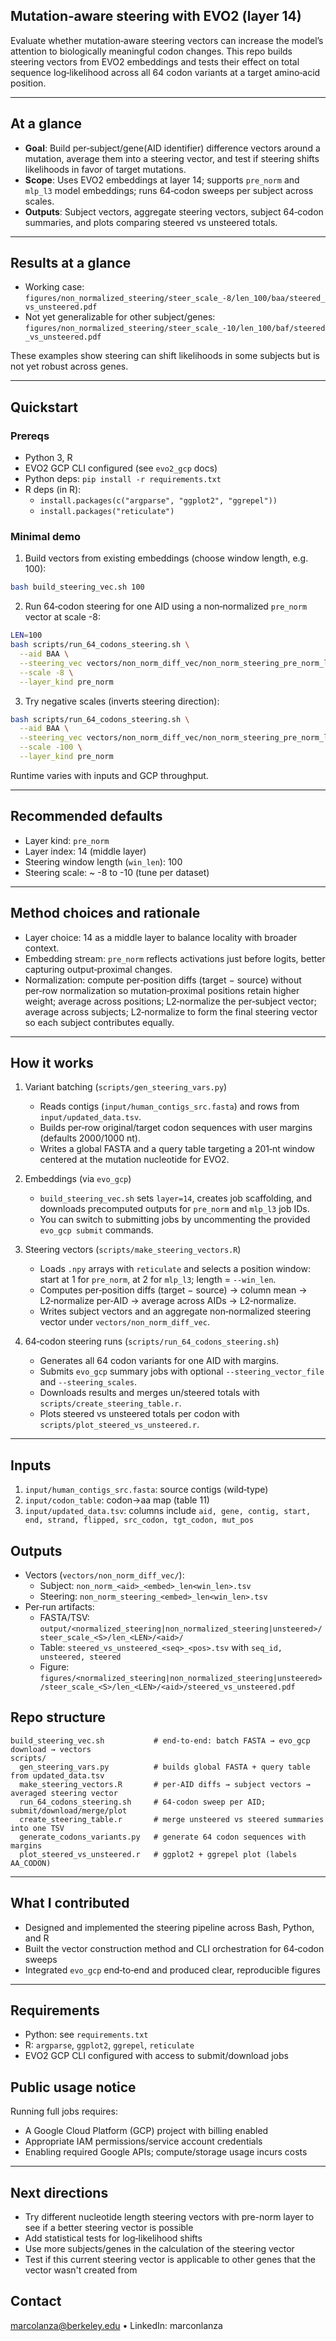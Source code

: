 ## Mutation‑aware steering with EVO2 (layer 14)

Evaluate whether mutation‑aware steering vectors can increase the model’s attention to biologically meaningful codon changes. This repo builds steering vectors from EVO2 embeddings and tests their effect on total sequence log‑likelihood across all 64 codon variants at a target amino‑acid position.

---

## At a glance

- **Goal**: Build per‑subject/gene(AID identifier) difference vectors around a mutation, average them into a steering vector, and test if steering shifts likelihoods in favor of target mutations.
- **Scope**: Uses EVO2 embeddings at layer 14; supports `pre_norm` and `mlp_l3` model embeddings; runs 64‑codon sweeps per subject across scales.
- **Outputs**: Subject vectors, aggregate steering vectors, subject 64‑codon summaries, and plots comparing steered vs unsteered totals.

---

## Results at a glance

- Working case: `figures/non_normalized_steering/steer_scale_-8/len_100/baa/steered_vs_unsteered.pdf`
- Not yet generalizable for other subject/genes: `figures/non_normalized_steering/steer_scale_-10/len_100/baf/steered_vs_unsteered.pdf`

These examples show steering can shift likelihoods in some subjects but is not yet robust across genes.

---

## Quickstart

### Prereqs

- Python 3, R
- EVO2 GCP CLI configured (see `evo2_gcp` docs)
- Python deps: `pip install -r requirements.txt`
- R deps (in R):
  - `install.packages(c("argparse", "ggplot2", "ggrepel"))`
  - `install.packages("reticulate")`

### Minimal demo

1) Build vectors from existing embeddings (choose window length, e.g. 100):
```bash
bash build_steering_vec.sh 100
```

2) Run 64‑codon steering for one AID using a non‑normalized `pre_norm` vector at scale -8:
```bash
LEN=100
bash scripts/run_64_codons_steering.sh \
  --aid BAA \
  --steering_vec vectors/non_norm_diff_vec/non_norm_steering_pre_norm_len${LEN}.tsv \
  --scale -8 \
  --layer_kind pre_norm
```

3) Try negative scales (inverts steering direction):
```bash
bash scripts/run_64_codons_steering.sh \
  --aid BAA \
  --steering_vec vectors/non_norm_diff_vec/non_norm_steering_pre_norm_len100.tsv \
  --scale -100 \
  --layer_kind pre_norm
```

Runtime varies with inputs and GCP throughput.

---

## Recommended defaults

- Layer kind: `pre_norm`
- Layer index: 14 (middle layer)
- Steering window length (`win_len`): 100
- Steering scale: ~ -8 to -10 (tune per dataset)

---

## Method choices and rationale

- Layer choice: 14 as a middle layer to balance locality with broader context.
- Embedding stream: `pre_norm` reflects activations just before logits, better capturing output‑proximal changes.
- Normalization: compute per‑position diffs (target − source) without per‑row normalization so mutation‑proximal positions retain higher weight; average across positions; L2‑normalize the per‑subject vector; average across subjects; L2‑normalize to form the final steering vector so each subject contributes equally.

---

## How it works

1. Variant batching (`scripts/gen_steering_vars.py`)
   - Reads contigs (`input/human_contigs_src.fasta`) and rows from `input/updated_data.tsv`.
   - Builds per‑row original/target codon sequences with user margins (defaults 2000/1000 nt).
   - Writes a global FASTA and a query table targeting a 201‑nt window centered at the mutation nucleotide for EVO2.

2. Embeddings (via `evo_gcp`)
   - `build_steering_vec.sh` sets `layer=14`, creates job scaffolding, and downloads precomputed outputs for `pre_norm` and `mlp_l3` job IDs.
   - You can switch to submitting jobs by uncommenting the provided `evo_gcp submit` commands.

3. Steering vectors (`scripts/make_steering_vectors.R`)
   - Loads `.npy` arrays with `reticulate` and selects a position window: start at 1 for `pre_norm`, at 2 for `mlp_l3`; length = `--win_len`.
   - Computes per‑position diffs (target − source) → column mean → L2‑normalize per‑AID → average across AIDs → L2‑normalize.
   - Writes subject vectors and an aggregate non‑normalized steering vector under `vectors/non_norm_diff_vec`.

4. 64‑codon steering runs (`scripts/run_64_codons_steering.sh`)
   - Generates all 64 codon variants for one AID with margins.
   - Submits `evo_gcp` summary jobs with optional `--steering_vector_file` and `--steering_scales`.
   - Downloads results and merges un/steered totals with `scripts/create_steering_table.r`.
   - Plots steered vs unsteered totals per codon with `scripts/plot_steered_vs_unsteered.r`.

---

## Inputs

1. `input/human_contigs_src.fasta`: source contigs (wild‑type)
2. `input/codon_table`: codon→aa map (table 11)
3. `input/updated_data.tsv`: columns include `aid, gene, contig, start, end, strand, flipped, src_codon, tgt_codon, mut_pos`

## Outputs

- Vectors (`vectors/non_norm_diff_vec/`):
  - Subject: `non_norm_<aid>_<embed>_len<win_len>.tsv`
  - Steering: `non_norm_steering_<embed>_len<win_len>.tsv`
- Per‑run artifacts:
  - FASTA/TSV: `output/<normalized_steering|non_normalized_steering|unsteered>/steer_scale_<S>/len_<LEN>/<aid>/`
  - Table: `steered_vs_unsteered_<seq>_<pos>.tsv` with `seq_id, unsteered, steered`
  - Figure: `figures/<normalized_steering|non_normalized_steering|unsteered>/steer_scale_<S>/len_<LEN>/<aid>/steered_vs_unsteered.pdf`

## Repo structure

```
build_steering_vec.sh           # end‑to‑end: batch FASTA → evo_gcp download → vectors
scripts/
  gen_steering_vars.py          # builds global FASTA + query table from updated_data.tsv
  make_steering_vectors.R       # per‑AID diffs → subject vectors → averaged steering vector
  run_64_codons_steering.sh     # 64‑codon sweep per AID; submit/download/merge/plot
  create_steering_table.r       # merge unsteered vs steered summaries into one TSV
  generate_codons_variants.py   # generate 64 codon sequences with margins
  plot_steered_vs_unsteered.r   # ggplot2 + ggrepel plot (labels AA_CODON)
```

---

## What I contributed

- Designed and implemented the steering pipeline across Bash, Python, and R
- Built the vector construction method and CLI orchestration for 64‑codon sweeps
- Integrated `evo_gcp` end‑to‑end and produced clear, reproducible figures

---

## Requirements

- Python: see `requirements.txt`
- R: `argparse`, `ggplot2`, `ggrepel`, `reticulate`
- EVO2 GCP CLI configured with access to submit/download jobs

## Public usage notice

Running full jobs requires:

- A Google Cloud Platform (GCP) project with billing enabled
- Appropriate IAM permissions/service account credentials
- Enabling required Google APIs; compute/storage usage incurs costs

---

## Next directions

- Try different nucleotide length steering vectors with pre-norm layer to see if a better steering vector is possible
- Add statistical tests for log‑likelihood shifts
- Use more subjects/genes in the calculation of the steering vector 
- Test if this current steering vector is applicable to other genes that the vector wasn't created from

## Contact

marcolanza@berkeley.edu • LinkedIn: marconlanza
